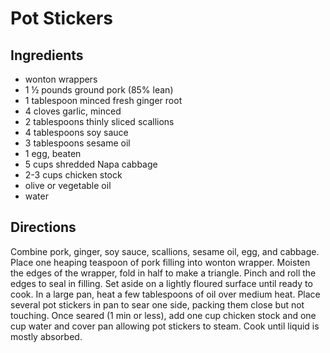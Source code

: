 # Pot Stickers

## Ingredients

- wonton wrappers
- 1 ½ pounds ground pork (85% lean)
- 1 tablespoon minced fresh ginger root
- 4 cloves garlic, minced
- 2 tablespoons thinly sliced scallions
- 4 tablespoons soy sauce
- 3 tablespoons sesame oil
- 1 egg, beaten
- 5 cups shredded Napa cabbage
- 2-3 cups chicken stock
- olive or vegetable oil
- water

## Directions

Combine pork, ginger, soy sauce, scallions, sesame oil, egg, and cabbage.
Place one heaping teaspoon of pork filling into wonton wrapper. Moisten the
edges of the wrapper, fold in half to make a triangle. Pinch and roll the
edges to seal in filling. Set aside on a lightly floured surface until ready
to cook. In a large pan, heat a few tablespoons of oil over medium heat. Place
several pot stickers in pan to sear one side, packing them close but not
touching. Once seared (1 min or less), add one cup chicken stock and one cup
water and cover pan allowing pot stickers to steam. Cook until liquid is
mostly absorbed.
